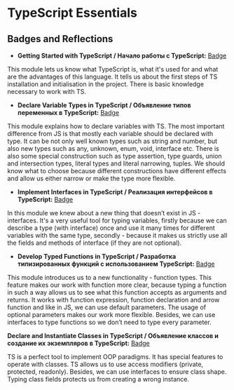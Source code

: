 # TypeScript Essentials
## Badges and Reflections

- **Getting Started with TypeScript / Начало работы с TypeScript:** [Badge](https://learn.microsoft.com/api/achievements/share/ru-ru/16914371/4L29GTEK?sharingId=432EB021A01EAC95)

 This module lets us know what TypeScript is, what it's used for and what are the advantages of this language. It tells us about the first steps of  TS installation and initialisation in the project. There is basic knowledge necessary to work with TS.


- **Declare Variable Types in TypeScript / Объявление типов переменных в TypeScript:** [Badge](https://learn.microsoft.com/api/achievements/share/ru-ru/16914371/VDY58NZM?sharingId=432EB021A01EAC95)

 This module explains how to declare variables with TS. The most important difference from JS is that mostly each variable should be declared with type. It can be not only well known types such as string and number, but also new types such as any, unknown, enum, void, interface etc. There is also some special construction such as type assertion, type guards, union and intersection types, literal types and literal narrowing, tuples. We should know what to choose because different constructions have different effects and allow us either narrow or make the type more flexible. 

 - **Implement Interfaces in TypeScript / Реализация интерфейсов в TypeScript:** [Badge](https://learn.microsoft.com/api/achievements/share/ru-ru/16914371/4L2UGLBK?sharingId=432EB021A01EAC95)

 In this module we knew about a new thing that doesn’t exist in JS - interfaces. It's a very useful tool for typing variables, firstly because we can describe a type (with interface) once and use it many times for different variables with the same type, secondly - because it makes us strictly use all the fields and methods of interface (if they are not optional). 

 - **Develop Typed Functions in TypeScript / Разработка типизированных функций с использованием TypeScript:** [Badge](https://learn.microsoft.com/api/achievements/share/ru-ru/16914371/UY52VA23?sharingId=432EB021A01EAC95)

 This module introduces us to a new functionality - function types. This feature makes our work with function more clear, because typing a function in such a way allows us to see what this function accepts as arguments and returns. It works with function expression, function declaration and arrow function and like in JS, we can use default parameters. The usage of optional parameters makes our work more flexible. Besides, we can use interfaces to type functions so we don’t need to type every parameter. 

 **Declare and Instantiate Classes in TypeScript / Объявление классов и создание их экземпляров в TypeScript:** [Badge](https://learn.microsoft.com/api/achievements/share/ru-ru/16914371/3RLVDS2H?sharingId=432EB021A01EAC95)

 TS is a perfect tool to implement OOP paradigms. It has special features to operate with classes. TS allows us to use access modifiers (private, protected, readonly). Besides, we can use interfaces to ensure class shape. Typing class fields protects us from creating a wrong instance. 